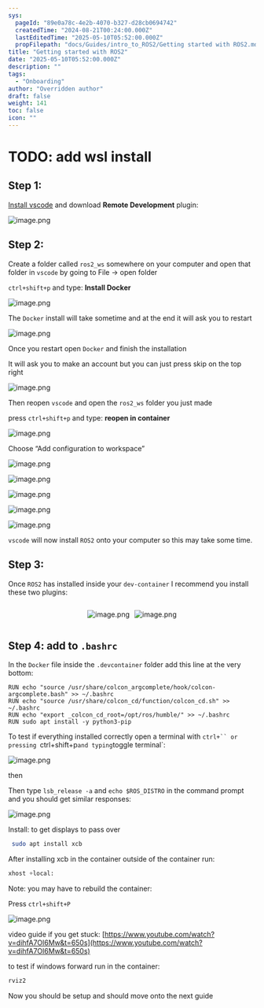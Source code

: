 ```yaml
---
sys:
  pageId: "89e0a78c-4e2b-4070-b327-d28cb0694742"
  createdTime: "2024-08-21T00:24:00.000Z"
  lastEditedTime: "2025-05-10T05:52:00.000Z"
  propFilepath: "docs/Guides/intro_to_ROS2/Getting started with ROS2.md"
title: "Getting started with ROS2"
date: "2025-05-10T05:52:00.000Z"
description: ""
tags:
  - "Onboarding"
author: "Overridden author"
draft: false
weight: 141
toc: false
icon: ""
---
```


# TODO: add wsl install

## Step 1:

[Install vscode](https://code.visualstudio.com/download) and download **Remote Development** plugin:

![image.png](https://prod-files-secure.s3.us-west-2.amazonaws.com/d518164a-d88e-44d1-a4ee-3adb3bd8bce0/efb52993-1881-4a40-b95e-6f020334f022/image.png?X-Amz-Algorithm=AWS4-HMAC-SHA256&X-Amz-Content-Sha256=UNSIGNED-PAYLOAD&X-Amz-Credential=ASIAZI2LB4665IJSXEDQ%2F20250625%2Fus-west-2%2Fs3%2Faws4_request&X-Amz-Date=20250625T181231Z&X-Amz-Expires=3600&X-Amz-Security-Token=IQoJb3JpZ2luX2VjEFIaCXVzLXdlc3QtMiJGMEQCIGQPMbSOsIn6kaxVu3E94KwwyZ3OvVyqKlmwwG6Yhvg6AiAdya%2FbRCygPhDYD0nHayyHtq2HN%2B5Owp1spKQ0SDt98Sr%2FAwhKEAAaDDYzNzQyMzE4MzgwNSIMr44DwzhPMl9mY6sjKtwDpX2Y0ARDcg%2FZMfWisJg2kiUiSbRJnkMNyg3mYFGtgBnoS7zSKlMbtje%2BjbKVKBALUiSKMGRc4ISGJobTL280pzFUltF23jJwhYwwXpsD7yIB8ATbtpnEvEDKrkIE5d%2BBeBNaA%2B3UeAeaQqEinq9YBl0UYr3C70%2B8E90HEtDoEEno%2FO4yAOgPRkw4fB8Mga4lKMETlBWfcGNcPVBqXmmuX3bVPViRy7tHXlqCJ9vZaJXulOcPAl9ZFlr7MfztqaceU3azXpU%2FPRweyUE%2BZ4%2F0YOpRES3%2FGOrw0ZClwO88YbIRGUmuL7kCFJDorXmOjB3ymJdvNloJ7tjvRnhhWCYx4LeEl%2F59oDfcSypHNQZGr4wqqsL9Fg4IU%2Fh0Ti9CUXHZbCd%2Fs9KgbsiX5v%2BWp0c6eNr8I5E4fHyOvbBBJk6hHHiWgqmLdxkw1fFGh0Ril1cTp6ggLDUcQGbXLDhyL3HnbCcZQ7SKU5V0udaSrOYzN%2BuIUxt9g5f%2BLU9DtOILassiRUgz5YSju8hKCj44UZ1vlNNCTzKcrQdNl%2B1CEYFVO3VnUDjGbyP%2F7N3CkV6%2B2t2qlewLAfKeclVCA%2BmcOhgqzZHT0p%2F8XUfGdFu9F8CPRuLxRRKZXGYSUQC1Sd4wtODwwgY6pgE3WYJnuhoARYSOediOGkA1WK6MR5WRQiEpRPh82g9UvSXMka4hF4ISn3DpmmL%2BUA5%2F1N0tyEv2sgah8UKfjkb0hgu4lkcXINOvdIunuhAQzQ9R1QEZJSBRsBu84Pm%2F9abDYttN7BXEP%2FXD0HT2C2eR5H8c5FLsTMlN4JwE5o3kDpIiSBnCbFMq8QprKQzQxVAhkvp75bu3qqVcExrW5HaSbR2cd4iE&X-Amz-Signature=b754fb7be90abfd408f35753b8d319cf9f85cf087b1f8397fed542008e27a443&X-Amz-SignedHeaders=host&x-amz-checksum-mode=ENABLED&x-id=GetObject)

## Step 2:

Create a folder called `ros2_ws` somewhere on your computer and open that folder in `vscode` by going to File → open folder 

`ctrl+shift+p` and type: **Install Docker**

![image.png](https://prod-files-secure.s3.us-west-2.amazonaws.com/d518164a-d88e-44d1-a4ee-3adb3bd8bce0/2269dc0e-1cd5-47ff-bceb-c04ad9b2eab0/image.png?X-Amz-Algorithm=AWS4-HMAC-SHA256&X-Amz-Content-Sha256=UNSIGNED-PAYLOAD&X-Amz-Credential=ASIAZI2LB4665IJSXEDQ%2F20250625%2Fus-west-2%2Fs3%2Faws4_request&X-Amz-Date=20250625T181231Z&X-Amz-Expires=3600&X-Amz-Security-Token=IQoJb3JpZ2luX2VjEFIaCXVzLXdlc3QtMiJGMEQCIGQPMbSOsIn6kaxVu3E94KwwyZ3OvVyqKlmwwG6Yhvg6AiAdya%2FbRCygPhDYD0nHayyHtq2HN%2B5Owp1spKQ0SDt98Sr%2FAwhKEAAaDDYzNzQyMzE4MzgwNSIMr44DwzhPMl9mY6sjKtwDpX2Y0ARDcg%2FZMfWisJg2kiUiSbRJnkMNyg3mYFGtgBnoS7zSKlMbtje%2BjbKVKBALUiSKMGRc4ISGJobTL280pzFUltF23jJwhYwwXpsD7yIB8ATbtpnEvEDKrkIE5d%2BBeBNaA%2B3UeAeaQqEinq9YBl0UYr3C70%2B8E90HEtDoEEno%2FO4yAOgPRkw4fB8Mga4lKMETlBWfcGNcPVBqXmmuX3bVPViRy7tHXlqCJ9vZaJXulOcPAl9ZFlr7MfztqaceU3azXpU%2FPRweyUE%2BZ4%2F0YOpRES3%2FGOrw0ZClwO88YbIRGUmuL7kCFJDorXmOjB3ymJdvNloJ7tjvRnhhWCYx4LeEl%2F59oDfcSypHNQZGr4wqqsL9Fg4IU%2Fh0Ti9CUXHZbCd%2Fs9KgbsiX5v%2BWp0c6eNr8I5E4fHyOvbBBJk6hHHiWgqmLdxkw1fFGh0Ril1cTp6ggLDUcQGbXLDhyL3HnbCcZQ7SKU5V0udaSrOYzN%2BuIUxt9g5f%2BLU9DtOILassiRUgz5YSju8hKCj44UZ1vlNNCTzKcrQdNl%2B1CEYFVO3VnUDjGbyP%2F7N3CkV6%2B2t2qlewLAfKeclVCA%2BmcOhgqzZHT0p%2F8XUfGdFu9F8CPRuLxRRKZXGYSUQC1Sd4wtODwwgY6pgE3WYJnuhoARYSOediOGkA1WK6MR5WRQiEpRPh82g9UvSXMka4hF4ISn3DpmmL%2BUA5%2F1N0tyEv2sgah8UKfjkb0hgu4lkcXINOvdIunuhAQzQ9R1QEZJSBRsBu84Pm%2F9abDYttN7BXEP%2FXD0HT2C2eR5H8c5FLsTMlN4JwE5o3kDpIiSBnCbFMq8QprKQzQxVAhkvp75bu3qqVcExrW5HaSbR2cd4iE&X-Amz-Signature=d31bc39b0b3ad199c08018ff21d7619281faefaf8b882790219f1b19a7aac439&X-Amz-SignedHeaders=host&x-amz-checksum-mode=ENABLED&x-id=GetObject)

The `Docker` install will take sometime and at the end it will ask you to restart

![image.png](https://prod-files-secure.s3.us-west-2.amazonaws.com/d518164a-d88e-44d1-a4ee-3adb3bd8bce0/ed233f78-be33-4b1f-b89c-9c346c0e961e/image.png?X-Amz-Algorithm=AWS4-HMAC-SHA256&X-Amz-Content-Sha256=UNSIGNED-PAYLOAD&X-Amz-Credential=ASIAZI2LB4665IJSXEDQ%2F20250625%2Fus-west-2%2Fs3%2Faws4_request&X-Amz-Date=20250625T181231Z&X-Amz-Expires=3600&X-Amz-Security-Token=IQoJb3JpZ2luX2VjEFIaCXVzLXdlc3QtMiJGMEQCIGQPMbSOsIn6kaxVu3E94KwwyZ3OvVyqKlmwwG6Yhvg6AiAdya%2FbRCygPhDYD0nHayyHtq2HN%2B5Owp1spKQ0SDt98Sr%2FAwhKEAAaDDYzNzQyMzE4MzgwNSIMr44DwzhPMl9mY6sjKtwDpX2Y0ARDcg%2FZMfWisJg2kiUiSbRJnkMNyg3mYFGtgBnoS7zSKlMbtje%2BjbKVKBALUiSKMGRc4ISGJobTL280pzFUltF23jJwhYwwXpsD7yIB8ATbtpnEvEDKrkIE5d%2BBeBNaA%2B3UeAeaQqEinq9YBl0UYr3C70%2B8E90HEtDoEEno%2FO4yAOgPRkw4fB8Mga4lKMETlBWfcGNcPVBqXmmuX3bVPViRy7tHXlqCJ9vZaJXulOcPAl9ZFlr7MfztqaceU3azXpU%2FPRweyUE%2BZ4%2F0YOpRES3%2FGOrw0ZClwO88YbIRGUmuL7kCFJDorXmOjB3ymJdvNloJ7tjvRnhhWCYx4LeEl%2F59oDfcSypHNQZGr4wqqsL9Fg4IU%2Fh0Ti9CUXHZbCd%2Fs9KgbsiX5v%2BWp0c6eNr8I5E4fHyOvbBBJk6hHHiWgqmLdxkw1fFGh0Ril1cTp6ggLDUcQGbXLDhyL3HnbCcZQ7SKU5V0udaSrOYzN%2BuIUxt9g5f%2BLU9DtOILassiRUgz5YSju8hKCj44UZ1vlNNCTzKcrQdNl%2B1CEYFVO3VnUDjGbyP%2F7N3CkV6%2B2t2qlewLAfKeclVCA%2BmcOhgqzZHT0p%2F8XUfGdFu9F8CPRuLxRRKZXGYSUQC1Sd4wtODwwgY6pgE3WYJnuhoARYSOediOGkA1WK6MR5WRQiEpRPh82g9UvSXMka4hF4ISn3DpmmL%2BUA5%2F1N0tyEv2sgah8UKfjkb0hgu4lkcXINOvdIunuhAQzQ9R1QEZJSBRsBu84Pm%2F9abDYttN7BXEP%2FXD0HT2C2eR5H8c5FLsTMlN4JwE5o3kDpIiSBnCbFMq8QprKQzQxVAhkvp75bu3qqVcExrW5HaSbR2cd4iE&X-Amz-Signature=8fb82b6400d579fc04a97c554ed007de2b5ab2f111ceaadafd0b0161219eba2e&X-Amz-SignedHeaders=host&x-amz-checksum-mode=ENABLED&x-id=GetObject)

Once you restart open `Docker` and finish the installation

It will ask you to make an account but you can just press skip on the top right

![image.png](https://prod-files-secure.s3.us-west-2.amazonaws.com/d518164a-d88e-44d1-a4ee-3adb3bd8bce0/21010ad9-1659-4fd9-9f59-9932a09b2a3d/image.png?X-Amz-Algorithm=AWS4-HMAC-SHA256&X-Amz-Content-Sha256=UNSIGNED-PAYLOAD&X-Amz-Credential=ASIAZI2LB4665IJSXEDQ%2F20250625%2Fus-west-2%2Fs3%2Faws4_request&X-Amz-Date=20250625T181231Z&X-Amz-Expires=3600&X-Amz-Security-Token=IQoJb3JpZ2luX2VjEFIaCXVzLXdlc3QtMiJGMEQCIGQPMbSOsIn6kaxVu3E94KwwyZ3OvVyqKlmwwG6Yhvg6AiAdya%2FbRCygPhDYD0nHayyHtq2HN%2B5Owp1spKQ0SDt98Sr%2FAwhKEAAaDDYzNzQyMzE4MzgwNSIMr44DwzhPMl9mY6sjKtwDpX2Y0ARDcg%2FZMfWisJg2kiUiSbRJnkMNyg3mYFGtgBnoS7zSKlMbtje%2BjbKVKBALUiSKMGRc4ISGJobTL280pzFUltF23jJwhYwwXpsD7yIB8ATbtpnEvEDKrkIE5d%2BBeBNaA%2B3UeAeaQqEinq9YBl0UYr3C70%2B8E90HEtDoEEno%2FO4yAOgPRkw4fB8Mga4lKMETlBWfcGNcPVBqXmmuX3bVPViRy7tHXlqCJ9vZaJXulOcPAl9ZFlr7MfztqaceU3azXpU%2FPRweyUE%2BZ4%2F0YOpRES3%2FGOrw0ZClwO88YbIRGUmuL7kCFJDorXmOjB3ymJdvNloJ7tjvRnhhWCYx4LeEl%2F59oDfcSypHNQZGr4wqqsL9Fg4IU%2Fh0Ti9CUXHZbCd%2Fs9KgbsiX5v%2BWp0c6eNr8I5E4fHyOvbBBJk6hHHiWgqmLdxkw1fFGh0Ril1cTp6ggLDUcQGbXLDhyL3HnbCcZQ7SKU5V0udaSrOYzN%2BuIUxt9g5f%2BLU9DtOILassiRUgz5YSju8hKCj44UZ1vlNNCTzKcrQdNl%2B1CEYFVO3VnUDjGbyP%2F7N3CkV6%2B2t2qlewLAfKeclVCA%2BmcOhgqzZHT0p%2F8XUfGdFu9F8CPRuLxRRKZXGYSUQC1Sd4wtODwwgY6pgE3WYJnuhoARYSOediOGkA1WK6MR5WRQiEpRPh82g9UvSXMka4hF4ISn3DpmmL%2BUA5%2F1N0tyEv2sgah8UKfjkb0hgu4lkcXINOvdIunuhAQzQ9R1QEZJSBRsBu84Pm%2F9abDYttN7BXEP%2FXD0HT2C2eR5H8c5FLsTMlN4JwE5o3kDpIiSBnCbFMq8QprKQzQxVAhkvp75bu3qqVcExrW5HaSbR2cd4iE&X-Amz-Signature=00c497e61dbbcd5d64d2d59470944eb37295cdabdafd6665e68693c7c6088e95&X-Amz-SignedHeaders=host&x-amz-checksum-mode=ENABLED&x-id=GetObject)

Then reopen `vscode` and open the `ros2_ws` folder you just made

press `ctrl+shift+p` and type: **reopen in container**

![image.png](https://prod-files-secure.s3.us-west-2.amazonaws.com/d518164a-d88e-44d1-a4ee-3adb3bd8bce0/4e93b8c2-41ad-488c-8095-c74205196118/image.png?X-Amz-Algorithm=AWS4-HMAC-SHA256&X-Amz-Content-Sha256=UNSIGNED-PAYLOAD&X-Amz-Credential=ASIAZI2LB4665IJSXEDQ%2F20250625%2Fus-west-2%2Fs3%2Faws4_request&X-Amz-Date=20250625T181231Z&X-Amz-Expires=3600&X-Amz-Security-Token=IQoJb3JpZ2luX2VjEFIaCXVzLXdlc3QtMiJGMEQCIGQPMbSOsIn6kaxVu3E94KwwyZ3OvVyqKlmwwG6Yhvg6AiAdya%2FbRCygPhDYD0nHayyHtq2HN%2B5Owp1spKQ0SDt98Sr%2FAwhKEAAaDDYzNzQyMzE4MzgwNSIMr44DwzhPMl9mY6sjKtwDpX2Y0ARDcg%2FZMfWisJg2kiUiSbRJnkMNyg3mYFGtgBnoS7zSKlMbtje%2BjbKVKBALUiSKMGRc4ISGJobTL280pzFUltF23jJwhYwwXpsD7yIB8ATbtpnEvEDKrkIE5d%2BBeBNaA%2B3UeAeaQqEinq9YBl0UYr3C70%2B8E90HEtDoEEno%2FO4yAOgPRkw4fB8Mga4lKMETlBWfcGNcPVBqXmmuX3bVPViRy7tHXlqCJ9vZaJXulOcPAl9ZFlr7MfztqaceU3azXpU%2FPRweyUE%2BZ4%2F0YOpRES3%2FGOrw0ZClwO88YbIRGUmuL7kCFJDorXmOjB3ymJdvNloJ7tjvRnhhWCYx4LeEl%2F59oDfcSypHNQZGr4wqqsL9Fg4IU%2Fh0Ti9CUXHZbCd%2Fs9KgbsiX5v%2BWp0c6eNr8I5E4fHyOvbBBJk6hHHiWgqmLdxkw1fFGh0Ril1cTp6ggLDUcQGbXLDhyL3HnbCcZQ7SKU5V0udaSrOYzN%2BuIUxt9g5f%2BLU9DtOILassiRUgz5YSju8hKCj44UZ1vlNNCTzKcrQdNl%2B1CEYFVO3VnUDjGbyP%2F7N3CkV6%2B2t2qlewLAfKeclVCA%2BmcOhgqzZHT0p%2F8XUfGdFu9F8CPRuLxRRKZXGYSUQC1Sd4wtODwwgY6pgE3WYJnuhoARYSOediOGkA1WK6MR5WRQiEpRPh82g9UvSXMka4hF4ISn3DpmmL%2BUA5%2F1N0tyEv2sgah8UKfjkb0hgu4lkcXINOvdIunuhAQzQ9R1QEZJSBRsBu84Pm%2F9abDYttN7BXEP%2FXD0HT2C2eR5H8c5FLsTMlN4JwE5o3kDpIiSBnCbFMq8QprKQzQxVAhkvp75bu3qqVcExrW5HaSbR2cd4iE&X-Amz-Signature=de1a5d224894399fb94b4edffb0c0669d9570beedf1aef44ef7ae682a97098d7&X-Amz-SignedHeaders=host&x-amz-checksum-mode=ENABLED&x-id=GetObject)

Choose “Add configuration to workspace”

![image.png](https://prod-files-secure.s3.us-west-2.amazonaws.com/d518164a-d88e-44d1-a4ee-3adb3bd8bce0/9560b282-5060-4989-ba37-97e7b2c22476/image.png?X-Amz-Algorithm=AWS4-HMAC-SHA256&X-Amz-Content-Sha256=UNSIGNED-PAYLOAD&X-Amz-Credential=ASIAZI2LB4665IJSXEDQ%2F20250625%2Fus-west-2%2Fs3%2Faws4_request&X-Amz-Date=20250625T181231Z&X-Amz-Expires=3600&X-Amz-Security-Token=IQoJb3JpZ2luX2VjEFIaCXVzLXdlc3QtMiJGMEQCIGQPMbSOsIn6kaxVu3E94KwwyZ3OvVyqKlmwwG6Yhvg6AiAdya%2FbRCygPhDYD0nHayyHtq2HN%2B5Owp1spKQ0SDt98Sr%2FAwhKEAAaDDYzNzQyMzE4MzgwNSIMr44DwzhPMl9mY6sjKtwDpX2Y0ARDcg%2FZMfWisJg2kiUiSbRJnkMNyg3mYFGtgBnoS7zSKlMbtje%2BjbKVKBALUiSKMGRc4ISGJobTL280pzFUltF23jJwhYwwXpsD7yIB8ATbtpnEvEDKrkIE5d%2BBeBNaA%2B3UeAeaQqEinq9YBl0UYr3C70%2B8E90HEtDoEEno%2FO4yAOgPRkw4fB8Mga4lKMETlBWfcGNcPVBqXmmuX3bVPViRy7tHXlqCJ9vZaJXulOcPAl9ZFlr7MfztqaceU3azXpU%2FPRweyUE%2BZ4%2F0YOpRES3%2FGOrw0ZClwO88YbIRGUmuL7kCFJDorXmOjB3ymJdvNloJ7tjvRnhhWCYx4LeEl%2F59oDfcSypHNQZGr4wqqsL9Fg4IU%2Fh0Ti9CUXHZbCd%2Fs9KgbsiX5v%2BWp0c6eNr8I5E4fHyOvbBBJk6hHHiWgqmLdxkw1fFGh0Ril1cTp6ggLDUcQGbXLDhyL3HnbCcZQ7SKU5V0udaSrOYzN%2BuIUxt9g5f%2BLU9DtOILassiRUgz5YSju8hKCj44UZ1vlNNCTzKcrQdNl%2B1CEYFVO3VnUDjGbyP%2F7N3CkV6%2B2t2qlewLAfKeclVCA%2BmcOhgqzZHT0p%2F8XUfGdFu9F8CPRuLxRRKZXGYSUQC1Sd4wtODwwgY6pgE3WYJnuhoARYSOediOGkA1WK6MR5WRQiEpRPh82g9UvSXMka4hF4ISn3DpmmL%2BUA5%2F1N0tyEv2sgah8UKfjkb0hgu4lkcXINOvdIunuhAQzQ9R1QEZJSBRsBu84Pm%2F9abDYttN7BXEP%2FXD0HT2C2eR5H8c5FLsTMlN4JwE5o3kDpIiSBnCbFMq8QprKQzQxVAhkvp75bu3qqVcExrW5HaSbR2cd4iE&X-Amz-Signature=166324277e21bb9e41e6a88ccf09c0526d49e74145829c689b7948a20b0138b9&X-Amz-SignedHeaders=host&x-amz-checksum-mode=ENABLED&x-id=GetObject)

![image.png](https://prod-files-secure.s3.us-west-2.amazonaws.com/d518164a-d88e-44d1-a4ee-3adb3bd8bce0/2ee63f81-886b-48e8-a553-dc6e5eac99e4/image.png?X-Amz-Algorithm=AWS4-HMAC-SHA256&X-Amz-Content-Sha256=UNSIGNED-PAYLOAD&X-Amz-Credential=ASIAZI2LB4665IJSXEDQ%2F20250625%2Fus-west-2%2Fs3%2Faws4_request&X-Amz-Date=20250625T181231Z&X-Amz-Expires=3600&X-Amz-Security-Token=IQoJb3JpZ2luX2VjEFIaCXVzLXdlc3QtMiJGMEQCIGQPMbSOsIn6kaxVu3E94KwwyZ3OvVyqKlmwwG6Yhvg6AiAdya%2FbRCygPhDYD0nHayyHtq2HN%2B5Owp1spKQ0SDt98Sr%2FAwhKEAAaDDYzNzQyMzE4MzgwNSIMr44DwzhPMl9mY6sjKtwDpX2Y0ARDcg%2FZMfWisJg2kiUiSbRJnkMNyg3mYFGtgBnoS7zSKlMbtje%2BjbKVKBALUiSKMGRc4ISGJobTL280pzFUltF23jJwhYwwXpsD7yIB8ATbtpnEvEDKrkIE5d%2BBeBNaA%2B3UeAeaQqEinq9YBl0UYr3C70%2B8E90HEtDoEEno%2FO4yAOgPRkw4fB8Mga4lKMETlBWfcGNcPVBqXmmuX3bVPViRy7tHXlqCJ9vZaJXulOcPAl9ZFlr7MfztqaceU3azXpU%2FPRweyUE%2BZ4%2F0YOpRES3%2FGOrw0ZClwO88YbIRGUmuL7kCFJDorXmOjB3ymJdvNloJ7tjvRnhhWCYx4LeEl%2F59oDfcSypHNQZGr4wqqsL9Fg4IU%2Fh0Ti9CUXHZbCd%2Fs9KgbsiX5v%2BWp0c6eNr8I5E4fHyOvbBBJk6hHHiWgqmLdxkw1fFGh0Ril1cTp6ggLDUcQGbXLDhyL3HnbCcZQ7SKU5V0udaSrOYzN%2BuIUxt9g5f%2BLU9DtOILassiRUgz5YSju8hKCj44UZ1vlNNCTzKcrQdNl%2B1CEYFVO3VnUDjGbyP%2F7N3CkV6%2B2t2qlewLAfKeclVCA%2BmcOhgqzZHT0p%2F8XUfGdFu9F8CPRuLxRRKZXGYSUQC1Sd4wtODwwgY6pgE3WYJnuhoARYSOediOGkA1WK6MR5WRQiEpRPh82g9UvSXMka4hF4ISn3DpmmL%2BUA5%2F1N0tyEv2sgah8UKfjkb0hgu4lkcXINOvdIunuhAQzQ9R1QEZJSBRsBu84Pm%2F9abDYttN7BXEP%2FXD0HT2C2eR5H8c5FLsTMlN4JwE5o3kDpIiSBnCbFMq8QprKQzQxVAhkvp75bu3qqVcExrW5HaSbR2cd4iE&X-Amz-Signature=8c1fa095e987e228bb2bfd0679b56fb0bfdf45ebe89cf59261356d098655fb84&X-Amz-SignedHeaders=host&x-amz-checksum-mode=ENABLED&x-id=GetObject)

![image.png](https://prod-files-secure.s3.us-west-2.amazonaws.com/d518164a-d88e-44d1-a4ee-3adb3bd8bce0/ae1580b2-b048-407e-aed9-b584224a7a04/image.png?X-Amz-Algorithm=AWS4-HMAC-SHA256&X-Amz-Content-Sha256=UNSIGNED-PAYLOAD&X-Amz-Credential=ASIAZI2LB4665IJSXEDQ%2F20250625%2Fus-west-2%2Fs3%2Faws4_request&X-Amz-Date=20250625T181231Z&X-Amz-Expires=3600&X-Amz-Security-Token=IQoJb3JpZ2luX2VjEFIaCXVzLXdlc3QtMiJGMEQCIGQPMbSOsIn6kaxVu3E94KwwyZ3OvVyqKlmwwG6Yhvg6AiAdya%2FbRCygPhDYD0nHayyHtq2HN%2B5Owp1spKQ0SDt98Sr%2FAwhKEAAaDDYzNzQyMzE4MzgwNSIMr44DwzhPMl9mY6sjKtwDpX2Y0ARDcg%2FZMfWisJg2kiUiSbRJnkMNyg3mYFGtgBnoS7zSKlMbtje%2BjbKVKBALUiSKMGRc4ISGJobTL280pzFUltF23jJwhYwwXpsD7yIB8ATbtpnEvEDKrkIE5d%2BBeBNaA%2B3UeAeaQqEinq9YBl0UYr3C70%2B8E90HEtDoEEno%2FO4yAOgPRkw4fB8Mga4lKMETlBWfcGNcPVBqXmmuX3bVPViRy7tHXlqCJ9vZaJXulOcPAl9ZFlr7MfztqaceU3azXpU%2FPRweyUE%2BZ4%2F0YOpRES3%2FGOrw0ZClwO88YbIRGUmuL7kCFJDorXmOjB3ymJdvNloJ7tjvRnhhWCYx4LeEl%2F59oDfcSypHNQZGr4wqqsL9Fg4IU%2Fh0Ti9CUXHZbCd%2Fs9KgbsiX5v%2BWp0c6eNr8I5E4fHyOvbBBJk6hHHiWgqmLdxkw1fFGh0Ril1cTp6ggLDUcQGbXLDhyL3HnbCcZQ7SKU5V0udaSrOYzN%2BuIUxt9g5f%2BLU9DtOILassiRUgz5YSju8hKCj44UZ1vlNNCTzKcrQdNl%2B1CEYFVO3VnUDjGbyP%2F7N3CkV6%2B2t2qlewLAfKeclVCA%2BmcOhgqzZHT0p%2F8XUfGdFu9F8CPRuLxRRKZXGYSUQC1Sd4wtODwwgY6pgE3WYJnuhoARYSOediOGkA1WK6MR5WRQiEpRPh82g9UvSXMka4hF4ISn3DpmmL%2BUA5%2F1N0tyEv2sgah8UKfjkb0hgu4lkcXINOvdIunuhAQzQ9R1QEZJSBRsBu84Pm%2F9abDYttN7BXEP%2FXD0HT2C2eR5H8c5FLsTMlN4JwE5o3kDpIiSBnCbFMq8QprKQzQxVAhkvp75bu3qqVcExrW5HaSbR2cd4iE&X-Amz-Signature=3f3720b3a56fa5783d423e5b002649428a50617b858a36e3535ae87687d4f7ca&X-Amz-SignedHeaders=host&x-amz-checksum-mode=ENABLED&x-id=GetObject)

![image.png](https://prod-files-secure.s3.us-west-2.amazonaws.com/d518164a-d88e-44d1-a4ee-3adb3bd8bce0/53255b28-f75e-430f-b9e3-c0ac8577e42b/image.png?X-Amz-Algorithm=AWS4-HMAC-SHA256&X-Amz-Content-Sha256=UNSIGNED-PAYLOAD&X-Amz-Credential=ASIAZI2LB4665IJSXEDQ%2F20250625%2Fus-west-2%2Fs3%2Faws4_request&X-Amz-Date=20250625T181231Z&X-Amz-Expires=3600&X-Amz-Security-Token=IQoJb3JpZ2luX2VjEFIaCXVzLXdlc3QtMiJGMEQCIGQPMbSOsIn6kaxVu3E94KwwyZ3OvVyqKlmwwG6Yhvg6AiAdya%2FbRCygPhDYD0nHayyHtq2HN%2B5Owp1spKQ0SDt98Sr%2FAwhKEAAaDDYzNzQyMzE4MzgwNSIMr44DwzhPMl9mY6sjKtwDpX2Y0ARDcg%2FZMfWisJg2kiUiSbRJnkMNyg3mYFGtgBnoS7zSKlMbtje%2BjbKVKBALUiSKMGRc4ISGJobTL280pzFUltF23jJwhYwwXpsD7yIB8ATbtpnEvEDKrkIE5d%2BBeBNaA%2B3UeAeaQqEinq9YBl0UYr3C70%2B8E90HEtDoEEno%2FO4yAOgPRkw4fB8Mga4lKMETlBWfcGNcPVBqXmmuX3bVPViRy7tHXlqCJ9vZaJXulOcPAl9ZFlr7MfztqaceU3azXpU%2FPRweyUE%2BZ4%2F0YOpRES3%2FGOrw0ZClwO88YbIRGUmuL7kCFJDorXmOjB3ymJdvNloJ7tjvRnhhWCYx4LeEl%2F59oDfcSypHNQZGr4wqqsL9Fg4IU%2Fh0Ti9CUXHZbCd%2Fs9KgbsiX5v%2BWp0c6eNr8I5E4fHyOvbBBJk6hHHiWgqmLdxkw1fFGh0Ril1cTp6ggLDUcQGbXLDhyL3HnbCcZQ7SKU5V0udaSrOYzN%2BuIUxt9g5f%2BLU9DtOILassiRUgz5YSju8hKCj44UZ1vlNNCTzKcrQdNl%2B1CEYFVO3VnUDjGbyP%2F7N3CkV6%2B2t2qlewLAfKeclVCA%2BmcOhgqzZHT0p%2F8XUfGdFu9F8CPRuLxRRKZXGYSUQC1Sd4wtODwwgY6pgE3WYJnuhoARYSOediOGkA1WK6MR5WRQiEpRPh82g9UvSXMka4hF4ISn3DpmmL%2BUA5%2F1N0tyEv2sgah8UKfjkb0hgu4lkcXINOvdIunuhAQzQ9R1QEZJSBRsBu84Pm%2F9abDYttN7BXEP%2FXD0HT2C2eR5H8c5FLsTMlN4JwE5o3kDpIiSBnCbFMq8QprKQzQxVAhkvp75bu3qqVcExrW5HaSbR2cd4iE&X-Amz-Signature=0a033ada5b4de391795d77e9e23b0c03742589591226d8dca06dd2384b3384ca&X-Amz-SignedHeaders=host&x-amz-checksum-mode=ENABLED&x-id=GetObject)

![image.png](https://prod-files-secure.s3.us-west-2.amazonaws.com/d518164a-d88e-44d1-a4ee-3adb3bd8bce0/7c562767-5af9-4ffb-97d1-327bcdf4ee00/image.png?X-Amz-Algorithm=AWS4-HMAC-SHA256&X-Amz-Content-Sha256=UNSIGNED-PAYLOAD&X-Amz-Credential=ASIAZI2LB4665IJSXEDQ%2F20250625%2Fus-west-2%2Fs3%2Faws4_request&X-Amz-Date=20250625T181231Z&X-Amz-Expires=3600&X-Amz-Security-Token=IQoJb3JpZ2luX2VjEFIaCXVzLXdlc3QtMiJGMEQCIGQPMbSOsIn6kaxVu3E94KwwyZ3OvVyqKlmwwG6Yhvg6AiAdya%2FbRCygPhDYD0nHayyHtq2HN%2B5Owp1spKQ0SDt98Sr%2FAwhKEAAaDDYzNzQyMzE4MzgwNSIMr44DwzhPMl9mY6sjKtwDpX2Y0ARDcg%2FZMfWisJg2kiUiSbRJnkMNyg3mYFGtgBnoS7zSKlMbtje%2BjbKVKBALUiSKMGRc4ISGJobTL280pzFUltF23jJwhYwwXpsD7yIB8ATbtpnEvEDKrkIE5d%2BBeBNaA%2B3UeAeaQqEinq9YBl0UYr3C70%2B8E90HEtDoEEno%2FO4yAOgPRkw4fB8Mga4lKMETlBWfcGNcPVBqXmmuX3bVPViRy7tHXlqCJ9vZaJXulOcPAl9ZFlr7MfztqaceU3azXpU%2FPRweyUE%2BZ4%2F0YOpRES3%2FGOrw0ZClwO88YbIRGUmuL7kCFJDorXmOjB3ymJdvNloJ7tjvRnhhWCYx4LeEl%2F59oDfcSypHNQZGr4wqqsL9Fg4IU%2Fh0Ti9CUXHZbCd%2Fs9KgbsiX5v%2BWp0c6eNr8I5E4fHyOvbBBJk6hHHiWgqmLdxkw1fFGh0Ril1cTp6ggLDUcQGbXLDhyL3HnbCcZQ7SKU5V0udaSrOYzN%2BuIUxt9g5f%2BLU9DtOILassiRUgz5YSju8hKCj44UZ1vlNNCTzKcrQdNl%2B1CEYFVO3VnUDjGbyP%2F7N3CkV6%2B2t2qlewLAfKeclVCA%2BmcOhgqzZHT0p%2F8XUfGdFu9F8CPRuLxRRKZXGYSUQC1Sd4wtODwwgY6pgE3WYJnuhoARYSOediOGkA1WK6MR5WRQiEpRPh82g9UvSXMka4hF4ISn3DpmmL%2BUA5%2F1N0tyEv2sgah8UKfjkb0hgu4lkcXINOvdIunuhAQzQ9R1QEZJSBRsBu84Pm%2F9abDYttN7BXEP%2FXD0HT2C2eR5H8c5FLsTMlN4JwE5o3kDpIiSBnCbFMq8QprKQzQxVAhkvp75bu3qqVcExrW5HaSbR2cd4iE&X-Amz-Signature=1e026872ec6ccf3742d822572901fce090881d9600c5f715cac5267dea04fefc&X-Amz-SignedHeaders=host&x-amz-checksum-mode=ENABLED&x-id=GetObject)

`vscode` will now install `ROS2` onto your computer so this may take some time.

## Step 3:

Once `ROS2` has installed inside your `dev-container` I recommend you install these two plugins:

<div style="display: flex;flex-direction: row; column-gap:10px; max-width: 630px;justify-content: center;">
<div>

![image.png](https://prod-files-secure.s3.us-west-2.amazonaws.com/d518164a-d88e-44d1-a4ee-3adb3bd8bce0/3fc3d550-5a54-4ba1-ba6b-faa01cdb7369/image.png?X-Amz-Algorithm=AWS4-HMAC-SHA256&X-Amz-Content-Sha256=UNSIGNED-PAYLOAD&X-Amz-Credential=ASIAZI2LB4665X6MPLEP%2F20250625%2Fus-west-2%2Fs3%2Faws4_request&X-Amz-Date=20250625T181232Z&X-Amz-Expires=3600&X-Amz-Security-Token=IQoJb3JpZ2luX2VjEFIaCXVzLXdlc3QtMiJIMEYCIQC%2FvHjZYgZiGZqKvDnUrxKwXSJaBQnfUq31OtyoQtlJvQIhALUKFuwfkiRyk12Lv39kzIEo7gLzuJ6cKKRX2C2IR8pBKv8DCEoQABoMNjM3NDIzMTgzODA1IgwoqAXMOnBWfvoisDcq3AN1TNUHdyibtnVcmtbO%2BMY4uXGP26yYHjDjJVpZQ%2Bu8%2BWRmh%2BjX681aBlaA3kEGrnalS74%2F%2B%2BPAE%2BLei1ku1JSkVkLnYfS7BQ%2FHxrCmrjeg2M16zOm5FpQJkzVybaM3Oe%2F3bhtTXT6s5E87p1hA67uT%2B%2ByWQ52JKk0hUsORF2ZY5LaJG7%2BYyerCJErswk3pufjsQCuu7pMSNdi20zxfm9T4nxdznL1bJJyzCBz59JwM4PXWC7oKbzAkaFyoa%2FOnSeHN4ilHmPglKGHmTB3dv8suArbAP6gtgtWx20%2FSC1aynkww%2BV0CZwlZMjOy7OLmliDoC%2BdhkFEV%2FJ3vEcwnjnpHDD0gxthLitdbTD20bNpa%2Feugpa37d4412TFWyLGPqnf6tPzPatT2%2FyXP8yg2xU%2FvcLJq3LlazQWjBLJm4jhtqjk1lOfxa5RejBdyYIsNmIDgG0hVrQke16AWZjmUjq%2BD282H2XOkYXVDRFFn7j2TcQ9FBKMhIsGW67bOB55cbZvVeeB6fRQYQ3jStkPVG7gETKii06FyweWmO7G8BMlHYlZ6xDFE2FM5VBqezlFZKR7mt0S48yDtNNAEKPNcEva%2Bb%2BmOmS3ArG7ylRo0iQDkaY744aC8LK58eBXX%2FDDS4PDCBjqkAewkDgfW832zLupWTVdDgGuqAT9sCylaIddCxd2IxeY1rhhlOaDCATv%2FdEomRTAHNrbunoqMQmXksT2zLUesuW0WLVJLQB3n2D1yWM1ese8YNbBAu0t2hSWoPMeCpKUxuZGZaMvxznwgJUJ9gQyE%2BwYI%2FT0%2FFvN9T4i%2B60fMPBn087jnmzymBVJxBEYuaYu%2BgFzR3DZ1S1GRLKTmfq3tSVrMnlgs&X-Amz-Signature=e6dc9fb1535b5680802142956ce6a4890a04d952e5666a309ec0e9d535d1575b&X-Amz-SignedHeaders=host&x-amz-checksum-mode=ENABLED&x-id=GetObject)

</div>
<div>

![image.png](https://prod-files-secure.s3.us-west-2.amazonaws.com/d518164a-d88e-44d1-a4ee-3adb3bd8bce0/d994cc66-13c2-4093-a5a3-f84cf4601a82/image.png?X-Amz-Algorithm=AWS4-HMAC-SHA256&X-Amz-Content-Sha256=UNSIGNED-PAYLOAD&X-Amz-Credential=ASIAZI2LB46642HBLIRI%2F20250625%2Fus-west-2%2Fs3%2Faws4_request&X-Amz-Date=20250625T181232Z&X-Amz-Expires=3600&X-Amz-Security-Token=IQoJb3JpZ2luX2VjEFIaCXVzLXdlc3QtMiJIMEYCIQDPEm3QTG3MPdmpdCO1gLLUhQ9TkXfLD%2FTZUUV2okPY7gIhAORSYJtwledoIROz7mhjeDwRPAFo6lycj4cXYDdRj9b1Kv8DCEoQABoMNjM3NDIzMTgzODA1IgycJidKyVl6NX4PlTIq3APYdI5VXyZfCWFXGQUbgovSG7igHg%2F9EHEAj9v4S2jL51yKJjBNTm7WA6lnn8N5Mb3%2BoE1RTmC2PE2flRvr4x0CrsXBdJuWiv%2BG%2FshKkqJPmqTCDG2op1x1575MOjIdQdqGYms5iw0Qr2xx%2BrhTKOfksw0Dmvh6YSPSNcXAjqte8ORZcFYy0n7r6o1bxW8ClJ2PvHS3l28sie3e%2F9eEj0mQbkJ7jad8iLSN8GFofgtyxpubqah%2FlqjLbSmJr4pDwY5HR69KXAq8jr9wVvutj8pyJHWTCqYQOBYC1Yjhx7iBFUsp%2BnzB%2FrjNBmYeMlI%2BRB0pQk8LGhtGU9gs00Bl1Om46D9Z3Rk1YX9c18HvK2u7bxMDWO8UgNxYiqpKs8J%2Bp%2BHy0vj%2Fk1ky4sl5%2FNQBDGJyeg7ujAUsmgtTfTBMfpB5xXY3oeRVXu4%2F67y3kXR9IC5EylB2lalclPTqXdDVqMVeXkD0oZf9KV82bE0%2FwTPrU%2BOI2NwKdhSXk3hwE%2BX3WmDd4buG%2Fkb0SA%2FfPCviJv350njLNNKBn8Fg8jr2HjNZRKVRSLWUcYXIetMqQPu%2BPC%2Fa7ls6o7oT%2BRsaeCzkD0a5P%2B4opkqohW%2FUyICdPYQ0PC8Ad5c4GGY4mKlLLTCp4fDCBjqkAf61u8WVSaSb3AcYhbFn17mZKxpZ6vpsCmULlFmteiSMNcFaZtVWPIhI%2FoHUO2wj%2Bdq70EMuheFIqaMDuRPiiHjTfplGUOIJ31AbQ95Vu80POqozremyW%2Bh%2FJsWq%2BP4zSEKx%2B9fwvU%2FZ9Xx6AFqZQuqLyEKB2b0QQo%2FU6GcXOo7uMXZqJfB8GwI3g8AtPBOcX9WTgkN2DHIPLLBLNaT%2F4iX6RU5s&X-Amz-Signature=ca2126fa4554235de183d57273013da04a16d8f926e8c0a8c3c015c4807fd3cb&X-Amz-SignedHeaders=host&x-amz-checksum-mode=ENABLED&x-id=GetObject)

</div>
</div>

## Step 4: add to `.bashrc`

In the `Docker` file inside the `.devcontainer` folder add this line at the very bottom: 

```docker
RUN echo "source /usr/share/colcon_argcomplete/hook/colcon-argcomplete.bash" >> ~/.bashrc
RUN echo "source /usr/share/colcon_cd/function/colcon_cd.sh" >> ~/.bashrc
RUN echo "export _colcon_cd_root=/opt/ros/humble/" >> ~/.bashrc
RUN sudo apt install -y python3-pip 
```

To test if everything installed correctly open a terminal with `ctrl+`` or pressing `ctrl+shift+p` and typing `toggle terminal`:

![image.png](https://prod-files-secure.s3.us-west-2.amazonaws.com/d518164a-d88e-44d1-a4ee-3adb3bd8bce0/6a4943d8-b04e-4c02-9a58-775f3384d1a5/image.png?X-Amz-Algorithm=AWS4-HMAC-SHA256&X-Amz-Content-Sha256=UNSIGNED-PAYLOAD&X-Amz-Credential=ASIAZI2LB4665IJSXEDQ%2F20250625%2Fus-west-2%2Fs3%2Faws4_request&X-Amz-Date=20250625T181231Z&X-Amz-Expires=3600&X-Amz-Security-Token=IQoJb3JpZ2luX2VjEFIaCXVzLXdlc3QtMiJGMEQCIGQPMbSOsIn6kaxVu3E94KwwyZ3OvVyqKlmwwG6Yhvg6AiAdya%2FbRCygPhDYD0nHayyHtq2HN%2B5Owp1spKQ0SDt98Sr%2FAwhKEAAaDDYzNzQyMzE4MzgwNSIMr44DwzhPMl9mY6sjKtwDpX2Y0ARDcg%2FZMfWisJg2kiUiSbRJnkMNyg3mYFGtgBnoS7zSKlMbtje%2BjbKVKBALUiSKMGRc4ISGJobTL280pzFUltF23jJwhYwwXpsD7yIB8ATbtpnEvEDKrkIE5d%2BBeBNaA%2B3UeAeaQqEinq9YBl0UYr3C70%2B8E90HEtDoEEno%2FO4yAOgPRkw4fB8Mga4lKMETlBWfcGNcPVBqXmmuX3bVPViRy7tHXlqCJ9vZaJXulOcPAl9ZFlr7MfztqaceU3azXpU%2FPRweyUE%2BZ4%2F0YOpRES3%2FGOrw0ZClwO88YbIRGUmuL7kCFJDorXmOjB3ymJdvNloJ7tjvRnhhWCYx4LeEl%2F59oDfcSypHNQZGr4wqqsL9Fg4IU%2Fh0Ti9CUXHZbCd%2Fs9KgbsiX5v%2BWp0c6eNr8I5E4fHyOvbBBJk6hHHiWgqmLdxkw1fFGh0Ril1cTp6ggLDUcQGbXLDhyL3HnbCcZQ7SKU5V0udaSrOYzN%2BuIUxt9g5f%2BLU9DtOILassiRUgz5YSju8hKCj44UZ1vlNNCTzKcrQdNl%2B1CEYFVO3VnUDjGbyP%2F7N3CkV6%2B2t2qlewLAfKeclVCA%2BmcOhgqzZHT0p%2F8XUfGdFu9F8CPRuLxRRKZXGYSUQC1Sd4wtODwwgY6pgE3WYJnuhoARYSOediOGkA1WK6MR5WRQiEpRPh82g9UvSXMka4hF4ISn3DpmmL%2BUA5%2F1N0tyEv2sgah8UKfjkb0hgu4lkcXINOvdIunuhAQzQ9R1QEZJSBRsBu84Pm%2F9abDYttN7BXEP%2FXD0HT2C2eR5H8c5FLsTMlN4JwE5o3kDpIiSBnCbFMq8QprKQzQxVAhkvp75bu3qqVcExrW5HaSbR2cd4iE&X-Amz-Signature=d9953350b75dd183db7036ec9214882f2839dc040fe3a14a3d763e46f315325d&X-Amz-SignedHeaders=host&x-amz-checksum-mode=ENABLED&x-id=GetObject)

then 

Then type `lsb_release -a` and `echo $ROS_DISTRO` in the command prompt and you should get similar responses:

![image.png](https://prod-files-secure.s3.us-west-2.amazonaws.com/d518164a-d88e-44d1-a4ee-3adb3bd8bce0/3e635dec-a805-4e85-8b9e-d000e5b71a4e/image.png?X-Amz-Algorithm=AWS4-HMAC-SHA256&X-Amz-Content-Sha256=UNSIGNED-PAYLOAD&X-Amz-Credential=ASIAZI2LB4665IJSXEDQ%2F20250625%2Fus-west-2%2Fs3%2Faws4_request&X-Amz-Date=20250625T181231Z&X-Amz-Expires=3600&X-Amz-Security-Token=IQoJb3JpZ2luX2VjEFIaCXVzLXdlc3QtMiJGMEQCIGQPMbSOsIn6kaxVu3E94KwwyZ3OvVyqKlmwwG6Yhvg6AiAdya%2FbRCygPhDYD0nHayyHtq2HN%2B5Owp1spKQ0SDt98Sr%2FAwhKEAAaDDYzNzQyMzE4MzgwNSIMr44DwzhPMl9mY6sjKtwDpX2Y0ARDcg%2FZMfWisJg2kiUiSbRJnkMNyg3mYFGtgBnoS7zSKlMbtje%2BjbKVKBALUiSKMGRc4ISGJobTL280pzFUltF23jJwhYwwXpsD7yIB8ATbtpnEvEDKrkIE5d%2BBeBNaA%2B3UeAeaQqEinq9YBl0UYr3C70%2B8E90HEtDoEEno%2FO4yAOgPRkw4fB8Mga4lKMETlBWfcGNcPVBqXmmuX3bVPViRy7tHXlqCJ9vZaJXulOcPAl9ZFlr7MfztqaceU3azXpU%2FPRweyUE%2BZ4%2F0YOpRES3%2FGOrw0ZClwO88YbIRGUmuL7kCFJDorXmOjB3ymJdvNloJ7tjvRnhhWCYx4LeEl%2F59oDfcSypHNQZGr4wqqsL9Fg4IU%2Fh0Ti9CUXHZbCd%2Fs9KgbsiX5v%2BWp0c6eNr8I5E4fHyOvbBBJk6hHHiWgqmLdxkw1fFGh0Ril1cTp6ggLDUcQGbXLDhyL3HnbCcZQ7SKU5V0udaSrOYzN%2BuIUxt9g5f%2BLU9DtOILassiRUgz5YSju8hKCj44UZ1vlNNCTzKcrQdNl%2B1CEYFVO3VnUDjGbyP%2F7N3CkV6%2B2t2qlewLAfKeclVCA%2BmcOhgqzZHT0p%2F8XUfGdFu9F8CPRuLxRRKZXGYSUQC1Sd4wtODwwgY6pgE3WYJnuhoARYSOediOGkA1WK6MR5WRQiEpRPh82g9UvSXMka4hF4ISn3DpmmL%2BUA5%2F1N0tyEv2sgah8UKfjkb0hgu4lkcXINOvdIunuhAQzQ9R1QEZJSBRsBu84Pm%2F9abDYttN7BXEP%2FXD0HT2C2eR5H8c5FLsTMlN4JwE5o3kDpIiSBnCbFMq8QprKQzQxVAhkvp75bu3qqVcExrW5HaSbR2cd4iE&X-Amz-Signature=8187882b3df1b8a85d8df55406b8363f3b13a197e80a05432a447efb44bf2d0b&X-Amz-SignedHeaders=host&x-amz-checksum-mode=ENABLED&x-id=GetObject)

Install:  to get displays to pass over

```bash
 sudo apt install xcb
```

After installing xcb in the container outside of the container run:

```python
xhost +local:
```

Note: you may have to rebuild the container:

Press `ctrl+shift+P`

![image.png](https://prod-files-secure.s3.us-west-2.amazonaws.com/d518164a-d88e-44d1-a4ee-3adb3bd8bce0/6c2be660-2618-4c38-9c26-53554f7a0b7b/image.png?X-Amz-Algorithm=AWS4-HMAC-SHA256&X-Amz-Content-Sha256=UNSIGNED-PAYLOAD&X-Amz-Credential=ASIAZI2LB4665IJSXEDQ%2F20250625%2Fus-west-2%2Fs3%2Faws4_request&X-Amz-Date=20250625T181231Z&X-Amz-Expires=3600&X-Amz-Security-Token=IQoJb3JpZ2luX2VjEFIaCXVzLXdlc3QtMiJGMEQCIGQPMbSOsIn6kaxVu3E94KwwyZ3OvVyqKlmwwG6Yhvg6AiAdya%2FbRCygPhDYD0nHayyHtq2HN%2B5Owp1spKQ0SDt98Sr%2FAwhKEAAaDDYzNzQyMzE4MzgwNSIMr44DwzhPMl9mY6sjKtwDpX2Y0ARDcg%2FZMfWisJg2kiUiSbRJnkMNyg3mYFGtgBnoS7zSKlMbtje%2BjbKVKBALUiSKMGRc4ISGJobTL280pzFUltF23jJwhYwwXpsD7yIB8ATbtpnEvEDKrkIE5d%2BBeBNaA%2B3UeAeaQqEinq9YBl0UYr3C70%2B8E90HEtDoEEno%2FO4yAOgPRkw4fB8Mga4lKMETlBWfcGNcPVBqXmmuX3bVPViRy7tHXlqCJ9vZaJXulOcPAl9ZFlr7MfztqaceU3azXpU%2FPRweyUE%2BZ4%2F0YOpRES3%2FGOrw0ZClwO88YbIRGUmuL7kCFJDorXmOjB3ymJdvNloJ7tjvRnhhWCYx4LeEl%2F59oDfcSypHNQZGr4wqqsL9Fg4IU%2Fh0Ti9CUXHZbCd%2Fs9KgbsiX5v%2BWp0c6eNr8I5E4fHyOvbBBJk6hHHiWgqmLdxkw1fFGh0Ril1cTp6ggLDUcQGbXLDhyL3HnbCcZQ7SKU5V0udaSrOYzN%2BuIUxt9g5f%2BLU9DtOILassiRUgz5YSju8hKCj44UZ1vlNNCTzKcrQdNl%2B1CEYFVO3VnUDjGbyP%2F7N3CkV6%2B2t2qlewLAfKeclVCA%2BmcOhgqzZHT0p%2F8XUfGdFu9F8CPRuLxRRKZXGYSUQC1Sd4wtODwwgY6pgE3WYJnuhoARYSOediOGkA1WK6MR5WRQiEpRPh82g9UvSXMka4hF4ISn3DpmmL%2BUA5%2F1N0tyEv2sgah8UKfjkb0hgu4lkcXINOvdIunuhAQzQ9R1QEZJSBRsBu84Pm%2F9abDYttN7BXEP%2FXD0HT2C2eR5H8c5FLsTMlN4JwE5o3kDpIiSBnCbFMq8QprKQzQxVAhkvp75bu3qqVcExrW5HaSbR2cd4iE&X-Amz-Signature=b9c6622a059ebb0eff806e9ee18ee14ff68de68cc979061abc11c3406771c3c4&X-Amz-SignedHeaders=host&x-amz-checksum-mode=ENABLED&x-id=GetObject)

video guide if you get stuck: [https://www.youtube.com/watch?v=dihfA7Ol6Mw&t=650s](https://www.youtube.com/watch?v=dihfA7Ol6Mw&t=650s)

to test if windows forward run in the container:

```bash
rviz2
```

Now you should be setup and should move onto the next guide 
